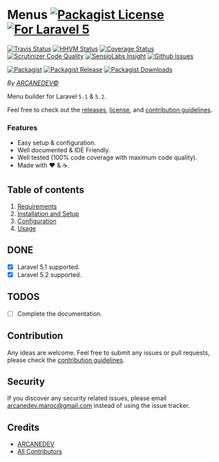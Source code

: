 # Menus [![Packagist License][badge_license]](LICENSE.md) [![For Laravel 5][badge_laravel]][link-github-repo]

[![Travis Status][badge_build]][link-travis]
[![HHVM Status][badge_hhvm]][link-hhvm]
[![Coverage Status][badge_coverage]][link-scrutinizer]
[![Scrutinizer Code Quality][badge_quality]][link-scrutinizer]
[![SensioLabs Insight][badge_insight]][link-insight]
[![Github Issues][badge_issues]][link-github-issues]

[![Packagist][badge_package]][link-packagist]
[![Packagist Release][badge_release]][link-packagist]
[![Packagist Downloads][badge_downloads]][link-packagist]

*By [ARCANEDEV&copy;](http://www.arcanedev.net/)*

Menu builder for Laravel `5.1` & `5.2`.

Feel free to check out the [releases](https://github.com/ARCANEDEV/Menus/releases), [license](LICENSE.md), and [contribution guidelines](CONTRIBUTING.md).

### Features

  * Easy setup &amp; configuration.
  * Well documented &amp; IDE Friendly.
  * Well tested (100% code coverage with maximum code quality).
  * Made with :heart: &amp; :coffee:.

## Table of contents

  1. [Requirements](_docs/1-Requirements.md)
  2. [Installation and Setup](_docs/2-Installation-and-Setup.md)
  3. [Configuration](_docs/3-Configuration.md)
  4. [Usage](_docs/4-Usage.md)

## DONE

  - [x] Laravel 5.1 supported.
  - [x] Laravel 5.2 supported.

## TODOS

  - [ ] Complete the documentation.

## Contribution

Any ideas are welcome. Feel free to submit any issues or pull requests, please check the [contribution guidelines](CONTRIBUTING.md).

## Security

If you discover any security related issues, please email arcanedev.maroc@gmail.com instead of using the issue tracker.

## Credits

- [ARCANEDEV][link-author]
- [All Contributors][link-contributors]

[badge_license]:      https://img.shields.io/packagist/l/arcanedev/menus.svg?style=flat-square
[badge_laravel]:      https://img.shields.io/badge/For%20Laravel-5.1%7C5.2-orange.svg?style=flat-square
[badge_build]:        https://img.shields.io/travis/ARCANEDEV/Menus.svg?style=flat-square
[badge_hhvm]:         https://img.shields.io/hhvm/arcanedev/menus.svg?style=flat-square
[badge_coverage]:     https://img.shields.io/scrutinizer/coverage/g/ARCANEDEV/Menus.svg?style=flat-square
[badge_quality]:      https://img.shields.io/scrutinizer/g/ARCANEDEV/Menus.svg?style=flat-square
[badge_insight]:      https://img.shields.io/sensiolabs/i/cca2a1a1-f5dc-47ea-9f96-cfde64e669f8.svg?style=flat-square
[badge_issues]:       https://img.shields.io/github/issues/ARCANEDEV/Menus.svg?style=flat-square
[badge_package]:      https://img.shields.io/badge/package-arcanedev/menus-blue.svg?style=flat-square
[badge_release]:      https://img.shields.io/packagist/v/arcanedev/menus.svg?style=flat-square
[badge_downloads]:    https://img.shields.io/packagist/dt/arcanedev/menus.svg?style=flat-square

[link-author]:        https://github.com/arcanedev-maroc
[link-github-repo]:   https://github.com/ARCANEDEV/Menus
[link-github-issues]: https://github.com/ARCANEDEV/Menus/issues
[link-contributors]:  https://github.com/ARCANEDEV/Menus/graphs/contributors
[link-packagist]:     https://packagist.org/packages/arcanedev/menus
[link-travis]:        https://travis-ci.org/ARCANEDEV/Menus
[link-hhvm]:          http://hhvm.h4cc.de/package/arcanedev/menus
[link-scrutinizer]:   https://scrutinizer-ci.com/g/ARCANEDEV/Menus/?branch=master
[link-insight]:       https://insight.sensiolabs.com/projects/cca2a1a1-f5dc-47ea-9f96-cfde64e669f8
